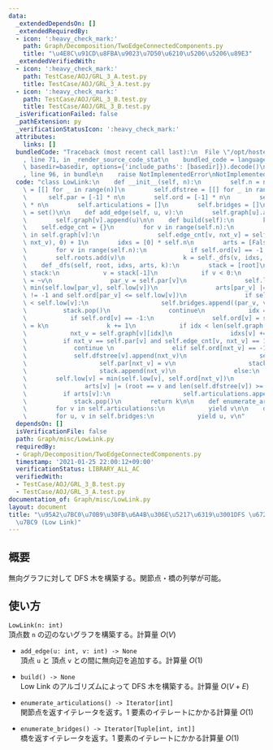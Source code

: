 ```yaml
---
data:
  _extendedDependsOn: []
  _extendedRequiredBy:
  - icon: ':heavy_check_mark:'
    path: Graph/Decomposition/TwoEdgeConnectedComponents.py
    title: "\u4E8C\u91CD\u8FBA\u9023\u7D50\u6210\u5206\u5206\u89E3"
  _extendedVerifiedWith:
  - icon: ':heavy_check_mark:'
    path: TestCase/AOJ/GRL_3_A.test.py
    title: TestCase/AOJ/GRL_3_A.test.py
  - icon: ':heavy_check_mark:'
    path: TestCase/AOJ/GRL_3_B.test.py
    title: TestCase/AOJ/GRL_3_B.test.py
  _isVerificationFailed: false
  _pathExtension: py
  _verificationStatusIcon: ':heavy_check_mark:'
  attributes:
    links: []
  bundledCode: "Traceback (most recent call last):\n  File \"/opt/hostedtoolcache/Python/3.9.4/x64/lib/python3.9/site-packages/onlinejudge_verify/documentation/build.py\"\
    , line 71, in _render_source_code_stat\n    bundled_code = language.bundle(stat.path,\
    \ basedir=basedir, options={'include_paths': [basedir]}).decode()\n  File \"/opt/hostedtoolcache/Python/3.9.4/x64/lib/python3.9/site-packages/onlinejudge_verify/languages/python.py\"\
    , line 96, in bundle\n    raise NotImplementedError\nNotImplementedError\n"
  code: "class LowLink:\n    def __init__(self, n):\n        self.n = n\n        self.graph\
    \ = [[] for _ in range(n)]\n        self.dfstree = [[] for _ in range(n)]\n  \
    \      self.par = [-1] * n\n        self.ord = [-1] * n\n        self.low = [-1]\
    \ * n\n        self.articulations = []\n        self.bridges = []\n        self.roots\
    \ = set()\n\n    def add_edge(self, u, v):\n        self.graph[u].append(v)\n\
    \        self.graph[v].append(u)\n\n    def build(self):\n        k = 0\n    \
    \    self.edge_cnt = {}\n        for v in range(self.n):\n            for nxt_v\
    \ in self.graph[v]:\n                self.edge_cnt[v, nxt_v] = self.edge_cnt.get((v,\
    \ nxt_v), 0) + 1\n        idxs = [0] * self.n\n        arts = [False] * self.n\n\
    \        for v in range(self.n):\n            if self.ord[v] == -1:\n        \
    \        self.roots.add(v)\n                k = self._dfs(v, idxs, arts, k)\n\n\
    \    def _dfs(self, root, idxs, arts, k):\n        stack = [root]\n        while\
    \ stack:\n            v = stack[-1]\n            if v < 0:\n                v\
    \ = ~v\n                par_v = self.par[v]\n                self.low[par_v] =\
    \ min(self.low[par_v], self.low[v])\n                arts[par_v] |= (self.par[par_v]\
    \ != -1 and self.ord[par_v] <= self.low[v])\n                if self.ord[par_v]\
    \ < self.low[v]:\n                    self.bridges.append((par_v, v))\n      \
    \          stack.pop()\n                continue\n            idx = idxs[v]\n\
    \            if self.ord[v] == -1:\n                self.ord[v] = self.low[v]\
    \ = k\n                k += 1\n            if idx < len(self.graph[v]):\n    \
    \            nxt_v = self.graph[v][idx]\n                idxs[v] += 1\n      \
    \          if nxt_v == self.par[v] and self.edge_cnt[v, nxt_v] == 1:\n       \
    \             continue \n                elif self.ord[nxt_v] == -1:\n       \
    \             self.dfstree[v].append(nxt_v)\n                    self.dfstree[nxt_v].append(v)\n\
    \                    self.par[nxt_v] = v\n                    stack.append(~nxt_v)\n\
    \                    stack.append(nxt_v)\n                else:\n            \
    \        self.low[v] = min(self.low[v], self.ord[nxt_v])\n            else:\n\
    \                arts[v] |= (root == v and len(self.dfstree[v]) >= 2)\n      \
    \          if arts[v]:\n                    self.articulations.append(v)\n   \
    \             stack.pop()\n        return k\n\n    def enumerate_articulations(self):\n\
    \        for v in self.articulations:\n            yield v\n\n    def enumerate_bridges(self):\n\
    \        for u, v in self.bridges:\n            yield u, v\n"
  dependsOn: []
  isVerificationFile: false
  path: Graph/misc/LowLink.py
  requiredBy:
  - Graph/Decomposition/TwoEdgeConnectedComponents.py
  timestamp: '2021-01-25 22:00:12+09:00'
  verificationStatus: LIBRARY_ALL_AC
  verifiedWith:
  - TestCase/AOJ/GRL_3_B.test.py
  - TestCase/AOJ/GRL_3_A.test.py
documentation_of: Graph/misc/LowLink.py
layout: document
title: "\u95A2\u7BC0\u70B9\u30FB\u6A4B\u306E\u5217\u6319\u3001DFS \u6728\u306E\u69CB\
  \u7BC9 (Low Link)"
---
```


## 概要
無向グラフに対して DFS 木を構築する。関節点・橋の列挙が可能。

## 使い方
`LowLink(n: int)`  
頂点数 `n` の辺のないグラフを構築する。計算量 $O(V)$

- `add_edge(u: int, v: int) -> None`  
頂点 `u` と 頂点 `v` との間に無向辺を追加する。計算量 $O(1)$

- `build() -> None`  
Low Link のアルゴリズムによって DFS 木を構築する。計算量 $O(V + E)$

- `enumerate_articulations() -> Iterator[int]`  
関節点を返すイテレータを返す。1 要素のイテレートにかかる計算量 $O(1)$

- `enumerate_bridges() -> Iterator[Tuple[int, int]]`  
橋を返すイテレータを返す。1 要素のイテレートにかかる計算量 $O(1)$
